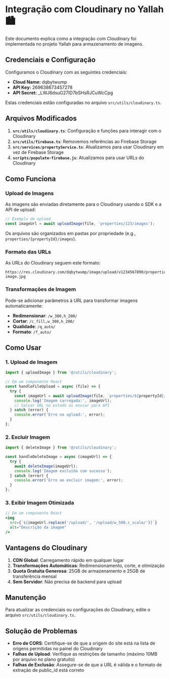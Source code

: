 # Integração com Cloudinary no Yallah 🏙️

Este documento explica como a integração com Cloudinary foi implementada no projeto Yallah para armazenamento de imagens.

## Credenciais e Configuração

Configuramos o Cloudinary com as seguintes credenciais:

- **Cloud Name:** dqbytwump
- **API Key:** 269638673457278
- **API Secret:** _LWJ6dsuG27ID7bSHsRJCuWcCpg

Estas credenciais estão configuradas no arquivo `src/utils/cloudinary.ts`.

## Arquivos Modificados

1. **`src/utils/cloudinary.ts`**: Configuração e funções para interagir com o Cloudinary
2. **`src/utils/firebase.ts`**: Removemos referências ao Firebase Storage
3. **`src/services/propertyService.ts`**: Atualizamos para usar Cloudinary em vez de Firebase Storage
4. **`scripts/populate-firebase.js`**: Atualizamos para usar URLs do Cloudinary

## Como Funciona

### Upload de Imagens

As imagens são enviadas diretamente para o Cloudinary usando o SDK e a API de upload:

```typescript
// Exemplo de upload
const imageUrl = await uploadImage(file, 'properties/123/images');
```

Os arquivos são organizados em pastas por propriedade (e.g., `properties/{propertyId}/images`).

### Formato das URLs

As URLs do Cloudinary seguem este formato:
```
https://res.cloudinary.com/dqbytwump/image/upload/v1234567890/properties/1234567890-image.jpg
```

### Transformações de Imagem

Pode-se adicionar parâmetros à URL para transformar imagens automaticamente:

- **Redimensionar**: `/w_300,h_200/`
- **Cortar**: `/c_fill,w_300,h_200/`
- **Qualidade**: `/q_auto/`
- **Formato**: `/f_auto/`

## Como Usar

### 1. Upload de Imagem

```typescript
import { uploadImage } from '@/utils/cloudinary';

// Em um componente React
const handleFileUpload = async (file) => {
  try {
    const imageUrl = await uploadImage(file, `properties/${propertyId}/images`);
    console.log('Imagem carregada:', imageUrl);
    // Salvar URL no estado ou enviar para API
  } catch (error) {
    console.error('Erro no upload:', error);
  }
};
```

### 2. Excluir Imagem

```typescript
import { deleteImage } from '@/utils/cloudinary';

const handleDeleteImage = async (imageUrl) => {
  try {
    await deleteImage(imageUrl);
    console.log('Imagem excluída com sucesso');
  } catch (error) {
    console.error('Erro ao excluir imagem:', error);
  }
};
```

### 3. Exibir Imagem Otimizada

```jsx
// Em um componente React
<img 
  src={`${imageUrl.replace('/upload/', '/upload/w_500,c_scale/')}`} 
  alt="Descrição da imagem" 
/>
```

## Vantagens do Cloudinary

1. **CDN Global**: Carregamento rápido em qualquer lugar
2. **Transformações Automáticas**: Redimensionamento, corte, e otimização
3. **Quota Gratuita Generosa**: 25GB de armazenamento e 25GB de transferência mensal
4. **Sem Servidor**: Não precisa de backend para upload

## Manutenção

Para atualizar as credenciais ou configurações do Cloudinary, edite o arquivo `src/utils/cloudinary.ts`.

## Solução de Problemas

- **Erro de CORS**: Certifique-se de que a origem do site está na lista de origens permitidas no painel do Cloudinary
- **Falhas de Upload**: Verifique as restrições de tamanho (máximo 10MB por arquivo no plano gratuito)
- **Falhas de Exclusão**: Assegure-se de que a URL é válida e o formato de extração de public_id está correto 